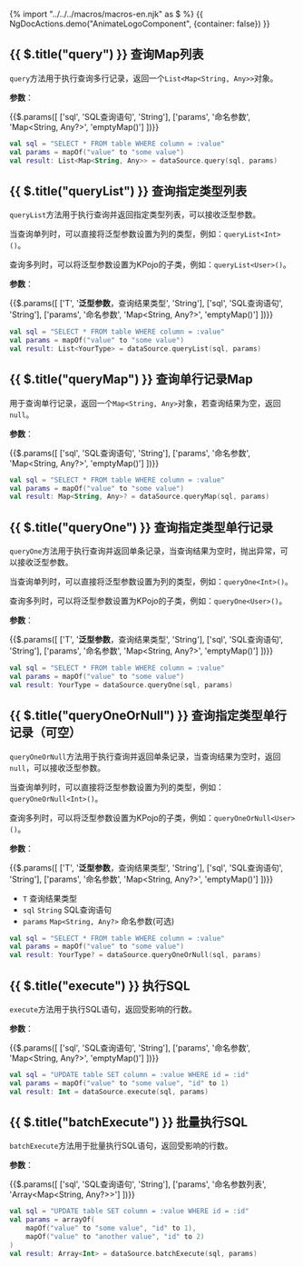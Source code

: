 {% import "../../../macros/macros-en.njk" as $ %}
{{ NgDocActions.demo("AnimateLogoComponent", {container: false}) }}

## {{ $.title("query") }} 查询Map列表

`query`方法用于执行查询多行记录，返回一个`List<Map<String, Any>>`对象。

**参数**：

{{$.params([
    ['sql', 'SQL查询语句', 'String'],
    ['params', '命名参数', 'Map<String, Any?>', 'emptyMap()']
])}}

```kotlin
val sql = "SELECT * FROM table WHERE column = :value"
val params = mapOf("value" to "some value")
val result: List<Map<String, Any>> = dataSource.query(sql, params)
```

## {{ $.title("queryList") }} 查询指定类型列表

`queryList`方法用于执行查询并返回指定类型列表，可以接收泛型参数。

当查询单列时，可以直接将泛型参数设置为列的类型，例如：`queryList<Int>()`。

查询多列时，可以将泛型参数设置为KPojo的子类，例如：`queryList<User>()`。

**参数**：

{{$.params([
    ['T', '<b>泛型参数</b>，查询结果类型', 'String'],
    ['sql', 'SQL查询语句', 'String'],
    ['params', '命名参数', 'Map<String, Any?>', 'emptyMap()']
])}}

```kotlin
val sql = "SELECT * FROM table WHERE column = :value"
val params = mapOf("value" to "some value")
val result: List<YourType> = dataSource.queryList(sql, params)
```

## {{ $.title("queryMap") }} 查询单行记录Map

用于查询单行记录，返回一个`Map<String, Any>`对象，若查询结果为空，返回`null`。

**参数**：

{{$.params([
    ['sql', 'SQL查询语句', 'String'],
    ['params', '命名参数', 'Map<String, Any?>', 'emptyMap()']
])}}

```kotlin
val sql = "SELECT * FROM table WHERE column = :value"
val params = mapOf("value" to "some value")
val result: Map<String, Any>? = dataSource.queryMap(sql, params)
```

## {{ $.title("queryOne") }} 查询指定类型单行记录

`queryOne`方法用于执行查询并返回单条记录，当查询结果为空时，抛出异常，可以接收泛型参数。

当查询单列时，可以直接将泛型参数设置为列的类型，例如：`queryOne<Int>()`。

查询多列时，可以将泛型参数设置为KPojo的子类，例如：`queryOne<User>()`。

**参数**：

{{$.params([
    ['T', '<b>泛型参数</b>，查询结果类型', 'String'],
    ['sql', 'SQL查询语句', 'String'],
    ['params', '命名参数', 'Map<String, Any?>', 'emptyMap()']
])}}

```kotlin
val sql = "SELECT * FROM table WHERE column = :value"
val params = mapOf("value" to "some value")
val result: YourType = dataSource.queryOne(sql, params)
```

## {{ $.title("queryOneOrNull") }} 查询指定类型单行记录（可空）

`queryOneOrNull`方法用于执行查询并返回单条记录，当查询结果为空时，返回`null`，可以接收泛型参数。

当查询单列时，可以直接将泛型参数设置为列的类型，例如：`queryOneOrNull<Int>()`。

查询多列时，可以将泛型参数设置为KPojo的子类，例如：`queryOneOrNull<User>()`。

**参数**：

{{$.params([
    ['T', '<b>泛型参数</b>，查询结果类型', 'String'],
    ['sql', 'SQL查询语句', 'String'],
    ['params', '命名参数', 'Map<String, Any?>', 'emptyMap()']
])}}

- `T` 查询结果类型
- `sql` `String` SQL查询语句
- `params` `Map<String, Any?>` 命名参数(可选)

```kotlin
val sql = "SELECT * FROM table WHERE column = :value"
val params = mapOf("value" to "some value")
val result: YourType? = dataSource.queryOneOrNull(sql, params)
```

## {{ $.title("execute") }} 执行SQL

`execute`方法用于执行SQL语句，返回受影响的行数。

**参数**：

{{$.params([
    ['sql', 'SQL查询语句', 'String'],
    ['params', '命名参数', 'Map<String, Any?>', 'emptyMap()']
])}}

```kotlin
val sql = "UPDATE table SET column = :value WHERE id = :id"
val params = mapOf("value" to "some value", "id" to 1)
val result: Int = dataSource.execute(sql, params)
```

## {{ $.title("batchExecute") }} 批量执行SQL

`batchExecute`方法用于批量执行SQL语句，返回受影响的行数。

**参数**：

{{$.params([
    ['sql', 'SQL查询语句', 'String'],
    ['params', '命名参数列表', 'Array<Map<String, Any?>>']
])}}

```kotlin
val sql = "UPDATE table SET column = :value WHERE id = :id"
val params = arrayOf(
    mapOf("value" to "some value", "id" to 1),
    mapOf("value" to "another value", "id" to 2)
)
val result: Array<Int> = dataSource.batchExecute(sql, params)
```
